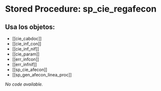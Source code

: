 # Stored Procedure: sp_cie_regafecon

## Usa los objetos:
- [[cie_cabdoc]]
- [[cie_inf_con]]
- [[cie_inf_nif]]
- [[cie_param]]
- [[err_infcon]]
- [[err_infnif]]
- [[sp_cie_afecon]]
- [[sp_gen_afecon_linea_proc]]

*No code available.*

